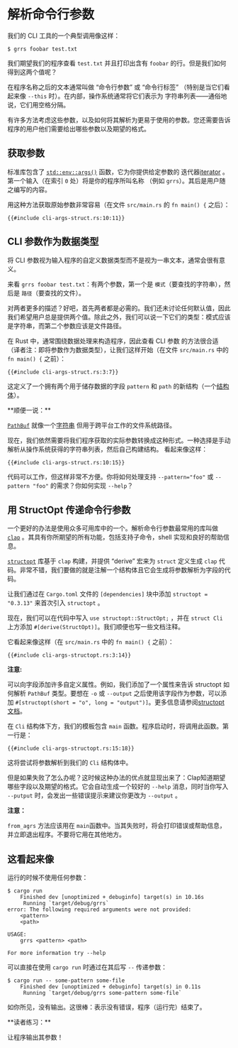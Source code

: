 # 解析命令行参数

我们的 CLI 工具的一个典型调用像这样：

```console
$ grrs foobar test.txt
```

我们期望我们的程序查看 `test.txt` 并且打印出含有 `foobar` 的行。但是我们如何得到这两个值呢？

在程序名称之后的文本通常叫做 “命令行参数” 或 “命令行标签” （特别是当它们看起来像 `--this` 时）。在内部，操作系统通常将它们表示为 字符串列表——通俗地说，它们用空格分隔。

有许多方法考虑这些参数，以及如何将其解析为更易于使用的参数。您还需要告诉程序的用户他们需要给出哪些参数以及期望的格式。

## 获取参数

标准库包含了 [`std::env::args()`] 函数，它为你提供给定参数的 迭代器[iterator] 。第一个输入（在索引 `0` 处）将是你的程序所叫名称 （例如 `grrs`）。其后是用户随之编写的内容。

[`std::env::args()`]: https://doc.rust-lang.org/1.39.0/std/env/fn.args.html
[iterator]: https://doc.rust-lang.org/1.39.0/std/iter/index.html

用这种方法获取原始参数非常容易（在文件 `src/main.rs` 的 `fn main() {` 之后）：

```rust,ignore
{{#include cli-args-struct.rs:10:11}}
```

## CLI 参数作为数据类型

将 CLI 参数视为输入程序的自定义数据类型而不是视为一串文本，通常会很有意义。

来看 `grrs foobar test.txt`：有两个参数，第一个是 `模式`（要查找的字符串），然后是 `路径`（要查找的文件）。

对两者更多的描述？好吧，首先两者都是必需的。我们还未讨论任何默认值，因此我们希望用户总是提供两个值。除此之外，我们可以说一下它们的类型：模式应该是字符串，而第二个参数应该是文件路径。

在 Rust 中，通常围绕数据处理来构造程序，因此查看 CLI 参数 的方法很合适（译者注：即将参数作为数据类型），让我们这样开始（在文件 `src/main.rs` 中的 `fn main() {` 之前）：

```rust,ignore
{{#include cli-args-struct.rs:3:7}}
```

这定义了一个拥有两个用于储存数据的字段 `pattern` 和 `path` 的新结构（一个[结构体][`struct`]）。

[`struct`]: https://doc.rust-lang.org/1.39.0/book/ch05-00-structs.html

<aside>
**顺便一说：**

[`PathBuf`] 就像一个[字符串][`String`] 但用于跨平台工作的文件系统路径。

[`PathBuf`]: https://doc.rust-lang.org/1.39.0/std/path/struct.PathBuf.html
[`String`]: https://doc.rust-lang.org/1.39.0/std/string/struct.String.html

</aside>

现在，我们依然需要将我们程序获取的实际参数转换成这种形式。一种选择是手动解析从操作系统获得的字符串列表，然后自己构建结构。 看起来像这样：

```rust,ignore
{{#include cli-args-struct.rs:10:15}}
```

代码可以工作，但这样非常不方便。你将如何处理支持 `--pattern="foo"` 或 `--pattern "foo"` 的需求？你如何实现 `--help`？

## 用 StructOpt 传递命令行参数

一个更好的办法是使用众多可用库中的一个。解析命令行参数最常用的库叫做 [`clap`] 。其具有你所期望的所有功能，包括支持子命令，shell 实现和良好的帮助信息。


[`structopt`] 库基于 `clap` 构建，并提供 “derive” 宏来为 `struct` 定义生成 `clap` 代码。非常不错，我们要做的就是注解一个结构体且它会生成将参数解析为字段的代码。

[`clap`]: https://clap.rs/
[`structopt`]: https://docs.rs/structopt

让我们通过在 `Cargo.toml` 文件的 `[dependencies]` 块中添加 `structopt = "0.3.13"` 来首次引入 `structopt` 。

现在，我们可以在代码中写入 `use structopt::StructOpt;` ，并在 `struct Cli` 上方添加 `#[derive(StructOpt)]`。我们顺便也写一些文档注释。

它看起来像这样（在 `src/main.rs` 中的 `fn main() {` 之前）：

```rust,ignore
{{#include cli-args-structopt.rs:3:14}}
```

<aside class="node">

**注意:**

可以向字段添加许多自定义属性。例如，我们添加了一个属性来告诉 structopt 如何解析 `PathBuf` 类型。要想在 `-o` 或 `--output` 之后使用该字段作为参数，可以添加 `#[structopt(short = "o", long = "output")]`。更多信息请参阅[structopt 文档][`structopt`]。

</aside>

在 `Cli` 结构体下方，我们的模板包含 `main` 函数。程序启动时，将调用此函数。第一行是：

```rust,ignore
{{#include cli-args-structopt.rs:15:18}}
```

这将尝试将参数解析到我们的 `Cli` 结构体中。

但是如果失败了怎么办呢？这时候这种办法的优点就显现出来了：Clap知道期望哪些字段以及期望的格式。它会自动生成一个较好的 `--help` 消息，同时当你写入 `--putput` 时，会发出一些错误提示来建议你更改为 `--output` 。

<aside class="note">

**注意：**   

`from_agrs` 方法应该用在 `main`函数中。当其失败时，将会打印错误或帮助信息，并立即退出程序。不要将它用在其他地方。

</aside>

## 这看起来像

运行的时候不使用任何参数：

```console
$ cargo run
    Finished dev [unoptimized + debuginfo] target(s) in 10.16s
     Running `target/debug/grrs`
error: The following required arguments were not provided:
    <pattern>
    <path>

USAGE:
    grrs <pattern> <path>

For more information try --help
```

可以直接在使用 `cargo run` 时通过在其后写 `--` 传递参数：

```console
$ cargo run -- some-pattern some-file
    Finished dev [unoptimized + debuginfo] target(s) in 0.11s
     Running `target/debug/grrs some-pattern some-file`
```

如你所见，没有输出。这很棒：表示没有错误，程序（运行完）结束了。

<aside class="exercise">
**读者练习：**

让程序输出其参数！
</aside>